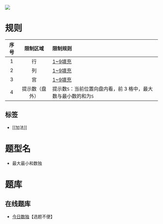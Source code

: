 ![](https://cn.sudoku.today/pic/03/minimax/54231_450807.png)

# 规则

| 序号  |  限制区域   | 限制规则                                 |
|:---:|:-------:|:-------------------------------------|
|  1  |    行    | [1~9填充]                              |
|  2  |    列    | [1~9填充]                              |
|  3  |    宫    | [1~9填充]                              |
|  4  | 提示数（盘外） | 提示数`S`：当前位置向盘内看，前 3 格中，最大数与最小数的和为`S` |

## 标签

- [[加法]]

# 题型名

- 最大最小和数独

# 题库

## 在线题库

- [今日数独]【选题不便】

[1~9填充]: ../../../../rules.md#1to9填充

[今日数独]: https://cn.sudoku.today/g-minimax-sudoku/